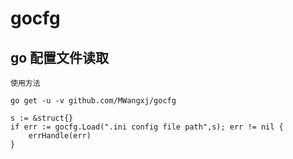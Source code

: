 # gocfg

## go  配置文件读取

    使用方法

    go get -u -v github.com/MWangxj/gocfg

    s := &struct{}
    if err := gocfg.Load(".ini config file path",s); err != nil {
        errHandle(err)
    }
